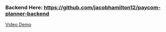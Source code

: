 ### Backend Here: https://github.com/jacobhamilton12/paycom-planner-backend

[Video Demo](https://youtu.be/snNImG2y95Q)
